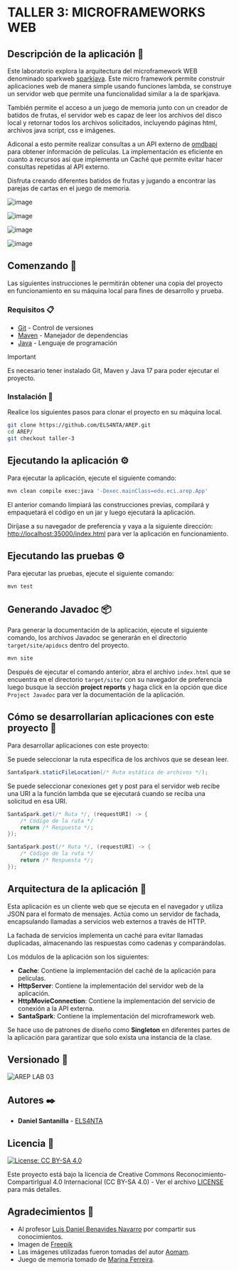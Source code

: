 # TALLER 3: MICROFRAMEWORKS WEB

## Descripción de la aplicación 📖

Este laboratorio explora la arquitectura del microframework WEB denominado sparkweb [sparkjava](https://sparkjava.com/). Este micro framework permite construir aplicaciones web de manera simple usando funciones lambda, se construye un servidor web que permite una funcionalidad similar a la de sparkjava.

También permite el acceso a un juego de memoria junto con un creador de batidos de frutas, el servidor web es capaz de leer los archivos del disco local y retornar todos los archivos solicitados, incluyendo páginas html, archivos java script, css e imágenes.

Adiconal a esto permite realizar consultas a un API externo de [omdbapi](https://www.omdbapi.com/) para obtener información de películas. La implementación es eficiente en cuanto a recursos así que implementa un Caché que permite evitar hacer consultas repetidas al API externo.

Disfruta creando diferentes batidos de frutas y jugando a encontrar las parejas de cartas en el juego de memoria.

![image](https://github.com/ELS4NTA/AREP/assets/99996670/c57f5faf-fe87-49ef-a900-7b0550a2d4bd)

![image](https://github.com/ELS4NTA/AREP/assets/99996670/3954d27b-8a61-428c-b83a-b6798393215c)

![image](https://github.com/ELS4NTA/AREP/assets/99996670/612f504c-0ff2-481c-9f1c-92256575cf2c)

![image](https://github.com/ELS4NTA/AREP/assets/99996670/06711ecc-48d1-44ed-a1f7-94734d73bede)

## Comenzando 🚀

Las siguientes instrucciones le permitirán obtener una copia del proyecto en funcionamiento en su máquina local para fines de desarrollo y prueba.

### Requisitos 📋

* [Git](https://git-scm.com/) - Control de versiones
* [Maven](https://maven.apache.org/) - Manejador de dependencias
* [Java](https://www.oracle.com/java/technologies/downloads/#java17) - Lenguaje de programación

> [!IMPORTANT]
> Es necesario tener instalado Git, Maven y Java 17 para poder ejecutar el proyecto.

### Instalación 🔧

Realice los siguientes pasos para clonar el proyecto en su máquina local.

```bash
git clone https://github.com/ELS4NTA/AREP.git
cd AREP/
git checkout taller-3
```

## Ejecutando la aplicación ⚙️

Para ejecutar la aplicación, ejecute el siguiente comando:

```bash
mvn clean compile exec:java '-Dexec.mainClass=edu.eci.arep.App'
```

El anterior comando limpiará las construcciones previas, compilará y empaquetará el código en un jar y luego ejecutará la aplicación.

Diríjase a su navegador de preferencia y vaya a la siguiente dirección: [http://localhost:35000/index.html](http://localhost:35000/index.html) para ver la aplicación en funcionamiento.

## Ejecutando las pruebas ⚙️

Para ejecutar las pruebas, ejecute el siguiente comando:

```bash
mvn test
```

## Generando Javadoc 📦

Para generar la documentación de la aplicación, ejecute el siguiente comando, los archivos Javadoc se generarán en el directorio `target/site/apidocs` dentro del proyecto.

```bash
mvn site
```

Después de ejecutar el comando anterior, abra el archivo `index.html` que se encuentra en el directorio `target/site/` con su navegador de preferencia luego busque la sección **project reports** y haga click en la opción que dice `Project Javadoc` para ver la documentación de la aplicación.

## Cómo se desarrollarían aplicaciones con este proyecto 🧩

Para desarrollar aplicaciones con este proyecto:

Se puede seleccionar la ruta especifica de los archivos que se desean leer.

```java
SantaSpark.staticFileLocation(/* Ruta estática de archivos */);
```

Se puede seleccionar conexiones get y post para el servidor web recibe una URI a la función lambda que se ejecutará cuando se reciba una solicitud en esa URI.

```java
SantaSpark.get(/* Ruta */, (requestURI) -> {
    /* Código de la ruta */
    return /* Respuesta */;
});

SantaSpark.post(/* Ruta */, (requestURI) -> {
    /* Código de la ruta */
    return /* Respuesta */;
});
```

## Arquitectura de la aplicación 📐

Esta aplicación es un cliente web que se ejecuta en el navegador y utiliza JSON para el formato de mensajes. Actúa como un servidor de fachada, encapsulando llamadas a servicios web externos a través de HTTP.

La fachada de servicios implementa un caché para evitar llamadas duplicadas, almacenando las respuestas como cadenas y comparándolas.

Los módulos de la aplicación son los siguientes:

* **Cache**: Contiene la implementación del caché de la aplicación para películas.
* **HttpServer**: Contiene la implementación del servidor web de la aplicación.
* **HttpMovieConnection**: Contiene la implementación del servicio de conexión a la API externa.
* **SantaSpark**: Contiene la implementación del microframework web.

Se hace uso de patrones de diseño como **Singleton** en diferentes partes de la aplicación para garantizar que solo exista una instancia de la clase.

## Versionado 📌

  ![AREP LAB 03](https://img.shields.io/badge/AREP_LAB_03-v1.0.0-blue)

## Autores ✒️

* **Daniel Santanilla** - [ELS4NTA](https://github.com/ELS4NTA)

## Licencia 📄

[![License: CC BY-SA 4.0](https://licensebuttons.net/l/by-sa/4.0/88x31.png)](https://creativecommons.org/licenses/by-sa/4.0/)

Este proyecto está bajo la licencia de Creative Commons Reconocimiento-CompartirIgual 4.0 Internacional (CC BY-SA 4.0) - Ver el archivo [LICENSE](LICENSE) para más detalles.

## Agradecimientos 🎁

* Al profesor [Luis Daniel Benavides Navarro](https://ldbn.is.escuelaing.edu.co/) por compartir sus conocimientos.
* Imagen de [Freepik](https://www.freepik.es/vector-gratis/fondo-frutas-diseno-plano-realista_36837337.htm#query=Fondo%20naranja%20con%20variedad%20de%20frutas%20y%20envases%20en%20dise%C3%B1o%20plano&position=3&from_view=search&track=ais&uuid=fe5c8865-b622-4dce-931a-1c68eb78156f)
* Las imágenes utilizadas fueron tomadas del autor [Aomam](https://iconscout.com/contributors/aomam).
* Juego de memoria tomado de [Marina Ferreira](https://github.com/marina-ferreira).
